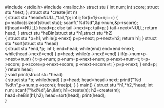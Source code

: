 #include <stdio.h>
#include <malloc.h>
struct stu
{
    int num;
    int score;
    struct stu *next;
};
struct stu *create(int n)       
{
    struct stu *head=NULL,*tail,*p;
    int i;
    for(i=1;i<=n;i++)
    {
        p=malloc(sizeof(struct stu));
        scanf("%d%d",&p->num,&p->score);
        if(head==NULL)
            head=p;
        else
            tail->next=p;
        tail=p;
    }
    tail->next=NULL;
    return head;
}
struct stu *heBin(struct stu *h1,struct stu *h2)  
{
    struct stu *p=h1;
    while(p->next)
        p=p->next;
    p->next=h2;
    return h1;
}
struct stu *sort(struct stu *head)       
{
    struct stu *end,*p;
    int t;
    end=head;
    while(end)
        end=end->next;
    while(head->next!=end)
    {
        p=head;
        while(p->next!=end)
        {
            if(p->num>p->next->num)
            {
                t=p->num;
                p->num=p->next->num;
                p->next->num=t;
                t=p->score;
                p->score=p->next->score;
                p->next->score=t;
            }
            p=p->next;
        }
        end=p;
    }
    return head;    
} 
void print(struct stu *head)    
{
    struct stu *p;
    while(head)
    {
        p=head;
        head=head->next;
        printf("%d %d\n",p->num,p->score);
        free(p);
    }
}
main()
{
    struct stu *h1,*h2,*head;
    int n,m;
    scanf("%d%d",&n,&m);
    h1=create(n);
    h2=create(m);
    head=heBin(h1,h2);
    head=sort(head); 
    print(head);    
} 
